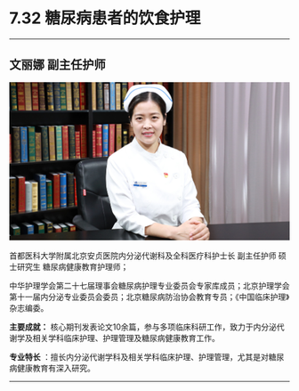 # 7.32 糖尿病患者的饮食护理

---

## 文丽娜 副主任护师

![1679474593948](image/c07_032/1679474593948.png)

首都医科大学附属北京安贞医院内分泌代谢科及全科医疗科护士长 副主任护师 硕士研究生 糖尿病健康教育护理师；

中华护理学会第二十七届理事会糖尿病护理专业委员会专家库成员；北京护理学会第十一届内分泌专业委员会委员；北京糖尿病防治协会教育专员；《中国临床护理》杂志编委。


**主要成就：** 核心期刊发表论文10余篇，参与多项临床科研工作，致力于内分泌代谢学及相关学科临床护理、护理管理及糖尿病健康教育工作。


**专业特长** ：擅长内分泌代谢学科及相关学科临床护理、护理管理，尤其是对糖尿病健康教育有深入研究。

---

